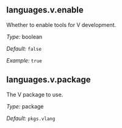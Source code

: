[comment]: # (Do not edit this file as it is autogenerated. Go to docs/individual-docs if you want to make edits.)


[comment]: # (Please add your documentation on top of this line)

## languages\.v\.enable

Whether to enable tools for V development\.



*Type:*
boolean



*Default:*
` false `



*Example:*
` true `



## languages\.v\.package



The V package to use\.



*Type:*
package



*Default:*
` pkgs.vlang `
